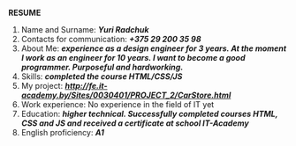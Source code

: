 **RESUME**
1. Name and Surname: ***Yuri Radchuk***
2. Contacts for communication: ***+375 29 200 35 98***
3. About Me: ***experience as a design engineer for 3 years. At the moment I work as an engineer for 10 years. I want to become a good programmer. Purposeful and hardworking.***
4. Skills: ***completed the course HTML/CSS/JS***
5. My project: ***http://fe.it-academy.by/Sites/0030401/PROJECT_2/CarStore.html***
6. Work experience: No experience in the field of IT yet
7. Education: ***higher technical. Successfully сompleted courses HTML, CSS and JS and received a certificate at school IT-Academy*** 
8. English proficiency: ***А1***
